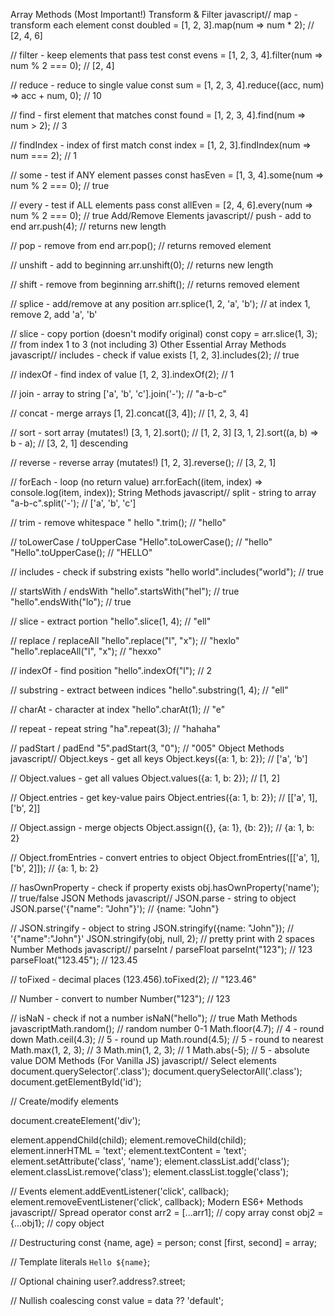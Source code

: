 Array Methods (Most Important!)
Transform & Filter
javascript// map - transform each element
const doubled = [1, 2, 3].map(num => num * 2); // [2, 4, 6]

// filter - keep elements that pass test
const evens = [1, 2, 3, 4].filter(num => num % 2 === 0); // [2, 4]

// reduce - reduce to single value
const sum = [1, 2, 3, 4].reduce((acc, num) => acc + num, 0); // 10

// find - first element that matches
const found = [1, 2, 3, 4].find(num => num > 2); // 3

// findIndex - index of first match
const index = [1, 2, 3].findIndex(num => num === 2); // 1

// some - test if ANY element passes
const hasEven = [1, 3, 4].some(num => num % 2 === 0); // true

// every - test if ALL elements pass
const allEven = [2, 4, 6].every(num => num % 2 === 0); // true
Add/Remove Elements
javascript// push - add to end
arr.push(4); // returns new length

// pop - remove from end
arr.pop(); // returns removed element

// unshift - add to beginning
arr.unshift(0); // returns new length

// shift - remove from beginning
arr.shift(); // returns removed element

// splice - add/remove at any position
arr.splice(1, 2, 'a', 'b'); // at index 1, remove 2, add 'a', 'b'

// slice - copy portion (doesn't modify original)
const copy = arr.slice(1, 3); // from index 1 to 3 (not including 3)
Other Essential Array Methods
javascript// includes - check if value exists
[1, 2, 3].includes(2); // true

// indexOf - find index of value
[1, 2, 3].indexOf(2); // 1

// join - array to string
['a', 'b', 'c'].join('-'); // "a-b-c"

// concat - merge arrays
[1, 2].concat([3, 4]); // [1, 2, 3, 4]

// sort - sort array (mutates!)
[3, 1, 2].sort(); // [1, 2, 3]
[3, 1, 2].sort((a, b) => b - a); // [3, 2, 1] descending

// reverse - reverse array (mutates!)
[1, 2, 3].reverse(); // [3, 2, 1]

// forEach - loop (no return value)
arr.forEach((item, index) => console.log(item, index));
String Methods
javascript// split - string to array
"a-b-c".split('-'); // ['a', 'b', 'c']

// trim - remove whitespace
"  hello  ".trim(); // "hello"

// toLowerCase / toUpperCase
"Hello".toLowerCase(); // "hello"
"Hello".toUpperCase(); // "HELLO"

// includes - check if substring exists
"hello world".includes("world"); // true

// startsWith / endsWith
"hello".startsWith("hel"); // true
"hello".endsWith("lo"); // true

// slice - extract portion
"hello".slice(1, 4); // "ell"

// replace / replaceAll
"hello".replace("l", "x"); // "hexlo"
"hello".replaceAll("l", "x"); // "hexxo"

// indexOf - find position
"hello".indexOf("l"); // 2

// substring - extract between indices
"hello".substring(1, 4); // "ell"

// charAt - character at index
"hello".charAt(1); // "e"

// repeat - repeat string
"ha".repeat(3); // "hahaha"

// padStart / padEnd
"5".padStart(3, "0"); // "005"
Object Methods
javascript// Object.keys - get all keys
Object.keys({a: 1, b: 2}); // ['a', 'b']

// Object.values - get all values
Object.values({a: 1, b: 2}); // [1, 2]

// Object.entries - get key-value pairs
Object.entries({a: 1, b: 2}); // [['a', 1], ['b', 2]]

// Object.assign - merge objects
Object.assign({}, {a: 1}, {b: 2}); // {a: 1, b: 2}

// Object.fromEntries - convert entries to object
Object.fromEntries([['a', 1], ['b', 2]]); // {a: 1, b: 2}

// hasOwnProperty - check if property exists
obj.hasOwnProperty('name'); // true/false
JSON Methods
javascript// JSON.parse - string to object
JSON.parse('{"name": "John"}'); // {name: "John"}

// JSON.stringify - object to string
JSON.stringify({name: "John"}); // '{"name":"John"}'
JSON.stringify(obj, null, 2); // pretty print with 2 spaces
Number Methods
javascript// parseInt / parseFloat
parseInt("123"); // 123
parseFloat("123.45"); // 123.45

// toFixed - decimal places
(123.456).toFixed(2); // "123.46"

// Number - convert to number
Number("123"); // 123

// isNaN - check if not a number
isNaN("hello"); // true
Math Methods
javascriptMath.random(); // random number 0-1
Math.floor(4.7); // 4 - round down
Math.ceil(4.3); // 5 - round up
Math.round(4.5); // 5 - round to nearest
Math.max(1, 2, 3); // 3
Math.min(1, 2, 3); // 1
Math.abs(-5); // 5 - absolute value
DOM Methods (For Vanilla JS)
javascript// Select elements
document.querySelector('.class');
document.querySelectorAll('.class');
document.getElementById('id');

// Create/modify elements

document.createElement('div');

element.appendChild(child);
element.removeChild(child);
element.innerHTML = 'text';
element.textContent = 'text';
element.setAttribute('class', 'name');
element.classList.add('class');
element.classList.remove('class');
element.classList.toggle('class');

// Events
element.addEventListener('click', callback);
element.removeEventListener('click', callback);
Modern ES6+ Methods
javascript// Spread operator
const arr2 = [...arr1]; // copy array
const obj2 = {...obj1}; // copy object

// Destructuring
const {name, age} = person;
const [first, second] = array;

// Template literals
`Hello ${name}`;

// Optional chaining
user?.address?.street;

// Nullish coalescing
const value = data ?? 'default';